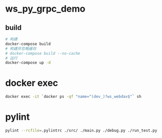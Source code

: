 # ws_py_grpc_demo

## build

``` sh
# 构建
docker-compose build
# 构建并忽略缓存
# docker-compose build --no-cache
# 运行
docker-compose up -d
```

# docker exec

``` sh
docker exec -it `docker ps -qf "name=^(dev_)?ws_webdav$"` sh
```

# pylint

``` sh
pylint --rcfile=.pylintrc ./src/ ./main.py ./debug.py ./run_test.py
```

